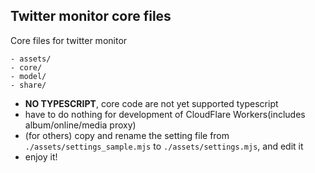 Twitter monitor core files
---

Core files for twitter monitor

```plaintext
- assets/
- core/
- model/
- share/
```

* **NO TYPESCRIPT**, core code are not yet supported typescript
* have to do nothing for development of CloudFlare Workers(includes album/online/media proxy)
* (for others) copy and rename the setting file from `./assets/settings_sample.mjs` to `./assets/settings.mjs`, and edit it
* enjoy it!